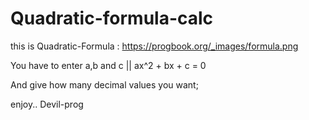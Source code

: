 # Quadratic-formula-calc

this is Quadratic-Formula : https://progbook.org/_images/formula.png


You have to enter a,b and c
  ||  ax^2 + bx + c = 0

And give how many decimal values you want;

enjoy..
Devil-prog
